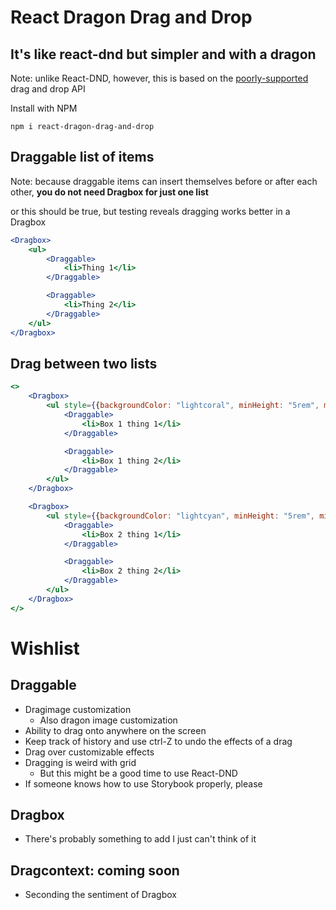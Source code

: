 # React Dragon Drag and Drop
## It's like react-dnd but simpler and with a dragon

Note: unlike React-DND, however, this is based on the [poorly-supported](https://developer.mozilla.org/en-US/docs/Web/API/DragEvent#browser_compatibility) drag and drop API

Install with NPM

`npm i react-dragon-drag-and-drop`

## Draggable list of items
Note: because draggable items can insert themselves before or after each other, 
**you do not need Dragbox for just one list**

or this should be true, but testing reveals dragging works better in a Dragbox

```jsx
<Dragbox>
    <ul>
        <Draggable>
            <li>Thing 1</li>
        </Draggable>

        <Draggable>
            <li>Thing 2</li>
        </Draggable>
    </ul>
</Dragbox>
```

## Drag between two lists
```jsx
<>
    <Dragbox>
        <ul style={{backgroundColor: "lightcoral", minHeight: "5rem", minWidth: "5rem"}}>
            <Draggable>
                <li>Box 1 thing 1</li>
            </Draggable>

            <Draggable>
                <li>Box 1 thing 2</li>
            </Draggable>
        </ul>   
    </Dragbox>

    <Dragbox>
        <ul style={{backgroundColor: "lightcyan", minHeight: "5rem", minWidth: "5rem"}}>
            <Draggable>
                <li>Box 2 thing 1</li>
            </Draggable>

            <Draggable>
                <li>Box 2 thing 2</li>
            </Draggable>
        </ul>
    </Dragbox>
</>
```


# Wishlist
## Draggable
- Dragimage customization
    - Also dragon image customization
- Ability to drag onto anywhere on the screen
- Keep track of history and use ctrl-Z to undo the effects of a drag
- Drag over customizable effects
- Dragging is weird with grid 
    - But this might be a good time to use React-DND
- If someone knows how to use Storybook properly, please

## Dragbox
- There's probably something to add I just can't think of it 

## Dragcontext: coming soon
- Seconding the sentiment of Dragbox